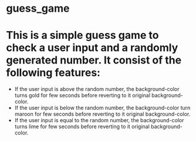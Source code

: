 # guess_game
# This is a simple guess game to check a user input and a randomly generated number. It consist of the following features:
* If the user input is above the random number, the background-color turns gold for few seconds before reverting to it original background-color.
* If the user input is below the random number, the background-color turn maroon for few seconds before reverting to it original background-color.
* If the user input is equal to the random number, the background-color turns lime for few seconds before reverting to it original background-color.
